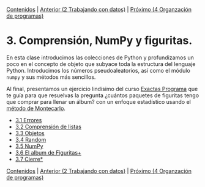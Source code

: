 [Contenidos](../Contenidos.md) \| [Anterior (2 Trabajando con datos)](../02_Datos/00_Resumen.md) \| [Próximo (4 Organzación de programas)](../04_Orga_programa_OSKI1/00_Resumen.md)

# 3. Comprensión, NumPy y figuritas.
En esta clase introducimos las colecciones de Python y profundizamos un poco en el concepto de objeto que subyace toda la estructura del lenguaje Python.
Introducimos los números pseudoaleatorios, así como el módulo `numpy` y sus métodos más sencillos.

Al final, presentamos un ejercicio lindísimo del curso [Exactas Programa]() que te guía para que resuelvas la pregunta ¿cuántos paquetes de figuritas tengo que comprar para llenar un álbum? con un enfoque estadístico usando el [método de Montecarlo](https://es.wikipedia.org/wiki/M%C3%A9todo_de_Montecarlo).



* [3.1 Errores](01_Errores3.md)
* [3.2 Comprensión de listas](02_List_comprehension.md)
* [3.3 Objetos](03_Objects.md)
* [3.4 Random](04_Random.md)
* [3.5 NumPy](05_NumPy_Arrays.md)
* [3.6 El album de Figuritas+](06_Figuritas.md)
* [3.7 Cierre*](07_Cierre.md)


[Contenidos](../Contenidos.md) \| [Anterior (2 Trabajando con datos)](../02_Datos/00_Resumen.md) \| [Próximo (4 Organzación de programas)](../04_Orga_programa_OSKI1/00_Resumen.md)
